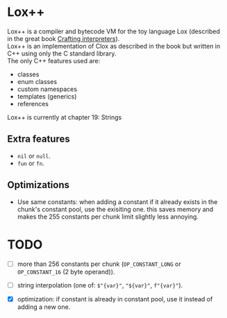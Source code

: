 # Lox++
Lox++ is a compiler and bytecode VM for the toy language Lox (described in the great book [Crafting interpreters](https://craftinginterpreters.com/)).<br>
Lox++ is an implementation of Clox as described in the book but written in C++ using only the C standard library.<br>
The only C++ features used are:
- classes
- enum classes
- custom namespaces
- templates (generics)
- references

Lox++ is currently at chapter 19: Strings

## Extra features
- `nil` or `null`.
- `fun` or `fn`.

## Optimizations
- Use same constants: when adding a constant if it already exists in the chunk's constant pool, use the exisiting one. this saves memory and makes the 255 constants per chunk limit slightly less annoying.

# TODO
- [ ] more than 256 constants per chunk (`OP_CONSTANT_LONG` or `OP_CONSTANT_16` (2 byte operand)).
- [ ] string interpolation (one of: `$"{var}"`, `"${var}"`, `f"{var}"`).
- [x] optimization: if constant is already in constant pool, use it instead of adding a new one.

